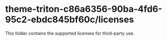 # theme-triton-c86a6356-90ba-4fd6-95c2-ebdc845bf60c/licenses

This folder contains the supported licenses for third-party use.
